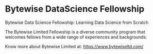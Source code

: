 # Bytewise DataScience Fellowship

Bytewise Data Science Fellowship: Learning Data Science from Scratch

The Bytewise Limited Fellowship is a diverse community program that welcomes fellows from a wide range of experiences and backgrounds.

Know more about Bytewise Limited at: https://www.bytewiseltd.com/
